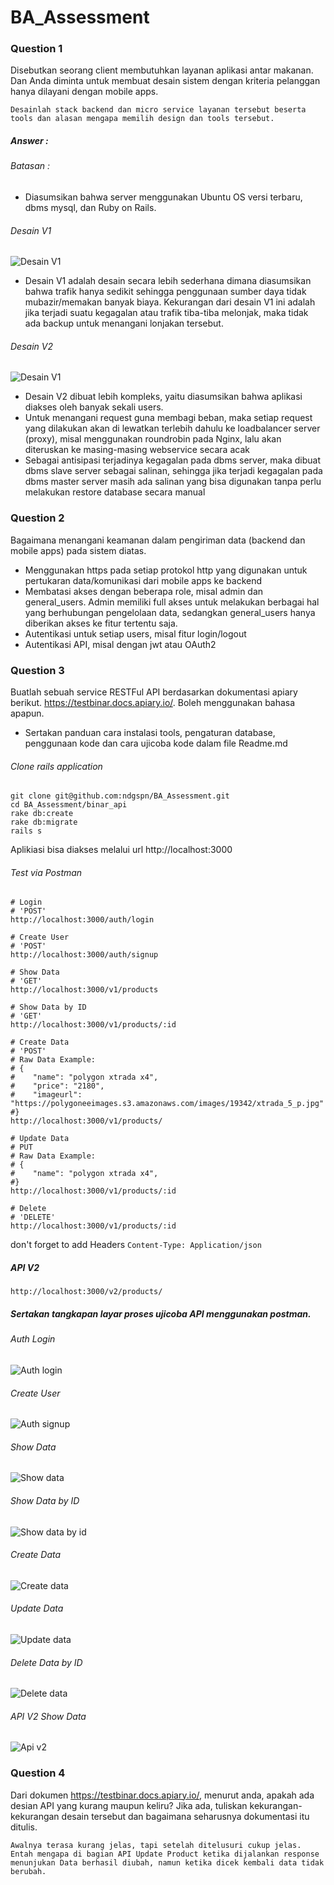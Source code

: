 # BA_Assessment

### Question 1
Disebutkan seorang client membutuhkan layanan aplikasi antar makanan. Dan Anda diminta untuk membuat desain sistem dengan kriteria pelanggan hanya dilayani dengan mobile apps.
```
Desainlah stack backend dan micro service layanan tersebut beserta tools dan alasan mengapa memilih design dan tools tersebut.
```
##### Answer :

###### Batasan :
- Diasumsikan bahwa server menggunakan Ubuntu OS versi terbaru, dbms mysql, dan Ruby on Rails.

###### Desain V1
![Desain V1](https://github.com/ndgspn/BA_Assessment/blob/master/diagram/desain%20v1.png)

- Desain V1 adalah desain secara lebih sederhana dimana diasumsikan bahwa trafik hanya sedikit sehingga penggunaan sumber daya tidak mubazir/memakan banyak biaya. Kekurangan dari desain V1 ini adalah jika terjadi suatu kegagalan atau trafik tiba-tiba melonjak, maka tidak ada backup untuk menangani lonjakan tersebut.


###### Desain V2
![Desain V1](https://github.com/ndgspn/BA_Assessment/blob/master/diagram/desain_v2.png)

- Desain V2 dibuat lebih kompleks, yaitu diasumsikan bahwa aplikasi diakses oleh banyak sekali users.
- Untuk menangani request guna membagi beban, maka setiap request yang dilakukan akan di lewatkan terlebih dahulu ke loadbalancer server (proxy), misal menggunakan roundrobin pada Nginx, lalu akan diteruskan ke masing-masing webservice secara acak
- Sebagai antisipasi terjadinya kegagalan pada dbms server, maka dibuat dbms slave server sebagai salinan, sehingga jika terjadi kegagalan pada dbms master server masih ada salinan yang bisa digunakan tanpa perlu melakukan restore database secara manual


### Question 2
Bagaimana menangani keamanan dalam pengiriman data (backend dan mobile apps) pada sistem diatas.
- Menggunakan https pada setiap protokol http yang digunakan untuk pertukaran data/komunikasi dari mobile apps ke backend
- Membatasi akses dengan beberapa role, misal admin dan general_users. Admin memiliki full akses untuk melakukan berbagai hal yang berhubungan pengelolaan data, sedangkan general_users hanya diberikan akses ke fitur tertentu saja.
- Autentikasi untuk setiap users, misal fitur login/logout
- Autentikasi API, misal dengan jwt atau OAuth2

### Question 3
Buatlah sebuah service RESTFul API berdasarkan dokumentasi apiary berikut.
https://testbinar.docs.apiary.io/. Boleh menggunakan bahasa apapun.
- Sertakan panduan cara instalasi tools, pengaturan database, penggunaan kode dan cara ujicoba kode dalam file Readme.md

###### Clone rails application
```
git clone git@github.com:ndgspn/BA_Assessment.git
cd BA_Assessment/binar_api
rake db:create
rake db:migrate
rails s
```
Aplikiasi bisa diakses melalui url http://localhost:3000

###### Test via Postman
```
# Login
# 'POST'
http://localhost:3000/auth/login

# Create User
# 'POST'
http://localhost:3000/auth/signup

# Show Data
# 'GET'
http://localhost:3000/v1/products

# Show Data by ID
# 'GET' 
http://localhost:3000/v1/products/:id

# Create Data
# 'POST'
# Raw Data Example:
# {
#    "name": "polygon xtrada x4",
#    "price": "2180",
#    "imageurl": "https://polygoneeimages.s3.amazonaws.com/images/19342/xtrada_5_p.jpg"
#}
http://localhost:3000/v1/products/

# Update Data
# PUT
# Raw Data Example:
# {
#    "name": "polygon xtrada x4",
#}
http://localhost:3000/v1/products/:id

# Delete
# 'DELETE'
http://localhost:3000/v1/products/:id

```

don't forget to add Headers `Content-Type: Application/json`

##### API V2
```
http://localhost:3000/v2/products/
```


##### Sertakan tangkapan layar proses ujicoba API menggunakan postman.
###### Auth Login
![Auth login](https://github.com/ndgspn/BA_Assessment/blob/master/images/auth_login.png)

###### Create User
![Auth signup](https://github.com/ndgspn/BA_Assessment/blob/master/images/auth_signup.png)

###### Show Data
![Show data](https://github.com/ndgspn/BA_Assessment/blob/master/images/show_all_products.png)

###### Show Data by ID
![Show data by id](https://github.com/ndgspn/BA_Assessment/blob/master/images/show_data_by_id.png)

###### Create Data
![Create data](https://github.com/ndgspn/BA_Assessment/blob/master/images/create.png)

###### Update Data
![Update data](https://github.com/ndgspn/BA_Assessment/blob/master/images/update.png)

###### Delete Data by ID
![Delete data](https://github.com/ndgspn/BA_Assessment/blob/master/images/delete.png)

###### API V2 Show Data
![Api v2](https://github.com/ndgspn/BA_Assessment/blob/master/images/products_v2.png)

### Question 4 
Dari dokumen https://testbinar.docs.apiary.io/, menurut anda, apakah ada desian API yang kurang maupun keliru? Jika ada, tuliskan kekurangan-kekurangan desain tersebut dan bagaimana seharusnya dokumentasi itu ditulis.
```
Awalnya terasa kurang jelas, tapi setelah ditelusuri cukup jelas. 
Entah mengapa di bagian API Update Product ketika dijalankan response menunjukan Data berhasil diubah, namun ketika dicek kembali data tidak berubah.
```

